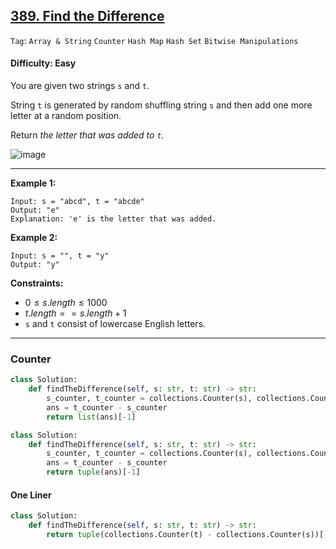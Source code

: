 ## [389. Find the Difference](https://leetcode.com/problems/find-the-difference)

```Tag```: ```Array & String``` ```Counter``` ```Hash Map``` ```Hash Set``` ```Bitwise Manipulations```

#### Difficulty: Easy

You are given two strings ```s``` and ```t```.

String ```t``` is generated by random shuffling string ```s``` and then add one more letter at a random position.

Return _the letter that was added to ```t```_.

![image](https://github.com/quananhle/Python/assets/35042430/6c722ca2-de5f-4905-bc0f-ff4511f09fc3)

---

__Example 1:__
```
Input: s = "abcd", t = "abcde"
Output: "e"
Explanation: 'e' is the letter that was added.
```

__Example 2:__
```
Input: s = "", t = "y"
Output: "y"
```

__Constraints:__

- $0 \le s.length \le 1000$
- $t.length == s.length + 1$
- ```s``` and ```t``` consist of lowercase English letters.

---

### Counter

```Python
class Solution:
    def findTheDifference(self, s: str, t: str) -> str:
        s_counter, t_counter = collections.Counter(s), collections.Counter(t)
        ans = t_counter - s_counter
        return list(ans)[-1]
```

```Python
class Solution:
    def findTheDifference(self, s: str, t: str) -> str:
        s_counter, t_counter = collections.Counter(s), collections.Counter(t)
        ans = t_counter - s_counter
        return tuple(ans)[-1]
```

#### One Liner

```Python
class Solution:
    def findTheDifference(self, s: str, t: str) -> str:
        return tuple(collections.Counter(t) - collections.Counter(s))[-1]
```
